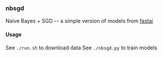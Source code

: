 ### nbsgd

Naive Bayes + SGD -- a simple version of models from [fastai](https://github.com/fastai/fastai)

#### Usage

See `./run.sh` to download data
See `./nbsgd.py` to train models